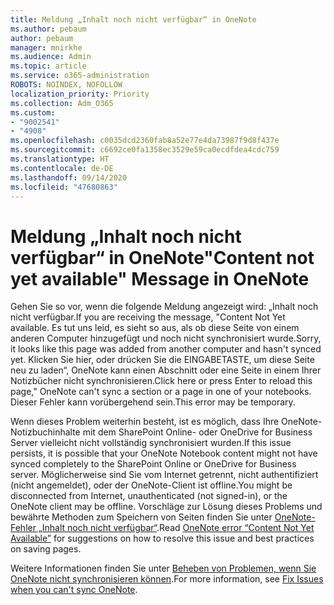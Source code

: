 ```yaml
---
title: Meldung „Inhalt noch nicht verfügbar“ in OneNote
ms.author: pebaum
author: pebaum
manager: mnirkhe
ms.audience: Admin
ms.topic: article
ms.service: o365-administration
ROBOTS: NOINDEX, NOFOLLOW
localization_priority: Priority
ms.collection: Adm_O365
ms.custom:
- "9002541"
- "4908"
ms.openlocfilehash: c0035dcd2360fab8a52e77e4da73987f9d8f437e
ms.sourcegitcommit: c6692ce0fa1358ec3529e59ca0ecdfdea4cdc759
ms.translationtype: HT
ms.contentlocale: de-DE
ms.lasthandoff: 09/14/2020
ms.locfileid: "47680863"
---
```

# <a name="content-not-yet-available-message-in-onenote"></a><span data-ttu-id="73289-102">Meldung „Inhalt noch nicht verfügbar“ in OneNote</span><span class="sxs-lookup"><span data-stu-id="73289-102">"Content not yet available" Message in OneNote</span></span>

<span data-ttu-id="73289-103">Gehen Sie so vor, wenn die folgende Meldung angezeigt wird: „Inhalt noch nicht verfügbar.</span><span class="sxs-lookup"><span data-stu-id="73289-103">If you are receiving the message, "Content Not Yet available.</span></span> <span data-ttu-id="73289-104">Es tut uns leid, es sieht so aus, als ob diese Seite von einem anderen Computer hinzugefügt und noch nicht synchronisiert wurde.</span><span class="sxs-lookup"><span data-stu-id="73289-104">Sorry, it looks like this page was added from another computer and hasn't synced yet.</span></span> <span data-ttu-id="73289-105">Klicken Sie hier, oder drücken Sie die EINGABETASTE, um diese Seite neu zu laden“, OneNote kann einen Abschnitt oder eine Seite in einem Ihrer Notizbücher nicht synchronisieren.</span><span class="sxs-lookup"><span data-stu-id="73289-105">Click here or press Enter to reload this page," OneNote can't sync a section or a page in one of your notebooks.</span></span> <span data-ttu-id="73289-106">Dieser Fehler kann vorübergehend sein.</span><span class="sxs-lookup"><span data-stu-id="73289-106">This error may be temporary.</span></span>

<span data-ttu-id="73289-107">Wenn dieses Problem weiterhin besteht, ist es möglich, dass Ihre OneNote-Notizbuchinhalte mit dem SharePoint Online- oder OneDrive for Business Server vielleicht nicht vollständig synchronisiert wurden.</span><span class="sxs-lookup"><span data-stu-id="73289-107">If this issue persists, it is possible that your OneNote Notebook content might not have synced completely to the SharePoint Online or OneDrive for Business server.</span></span> <span data-ttu-id="73289-108">Möglicherweise sind Sie vom Internet getrennt, nicht authentifiziert (nicht angemeldet), oder der OneNote-Client ist offline.</span><span class="sxs-lookup"><span data-stu-id="73289-108">You might be disconnected from Internet, unauthenticated (not signed-in), or the OneNote client may be offline.</span></span> <span data-ttu-id="73289-109">Vorschläge zur Lösung dieses Problems und bewährte Methoden zum Speichern von Seiten finden Sie unter [OneNote-Fehler „Inhalt noch nicht verfügbar“](https://docs.microsoft.com/office/troubleshoot/onenote/onenote-error-content-not-yet-available).</span><span class="sxs-lookup"><span data-stu-id="73289-109">Read [OneNote error “Content Not Yet Available”](https://docs.microsoft.com/office/troubleshoot/onenote/onenote-error-content-not-yet-available) for suggestions on how to resolve this issue and best practices on saving pages.</span></span>

<span data-ttu-id="73289-110">Weitere Informationen finden Sie unter [Beheben von Problemen, wenn Sie OneNote nicht synchronisieren können](https://support.office.com/article/Fix-issues-when-you-can-t-sync-OneNote-299495ef-66d1-448f-90c1-b785a6968d45).</span><span class="sxs-lookup"><span data-stu-id="73289-110">For more information, see [Fix Issues when you can't sync OneNote](https://support.office.com/article/Fix-issues-when-you-can-t-sync-OneNote-299495ef-66d1-448f-90c1-b785a6968d45).</span></span>
